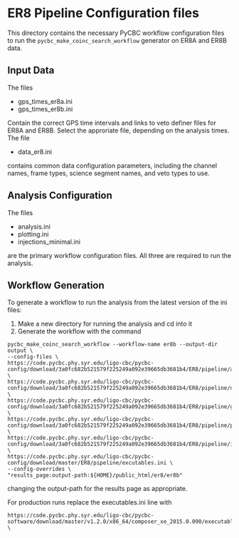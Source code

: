 # ER8 Pipeline Configuration files #

This directory contains the necessary PyCBC workflow configuration files to
run the ``pycbc_make_coinc_search_workflow`` generator on ER8A and ER8B data.

## Input Data ##

The files

 * gps_times_er8a.ini
 * gps_times_er8b.ini

Contain the correct GPS time intervals and links to veto definer files for
ER8A and ER8B. Select the approriate file, depending on the analysis times. The file

 * data_er8.ini

contains common data configuration parameters, including the channel names,
frame types, science segment names, and veto types to use.

## Analysis Configuration ##

The files

 * analysis.ini
 * plotting.ini
 * injections_minimal.ini

are the primary workflow configuration files. All three are required to run
the analysis.

## Workflow Generation ##

To generate a workflow to run the analysis from the latest version of the ini files:

 1. Make a new directory for running the analysis and cd into it
 2. Generate the workflow with the command
```
pycbc_make_coinc_search_workflow --workflow-name er8b --output-dir output \
--config-files \
https://code.pycbc.phy.syr.edu/ligo-cbc/pycbc-config/download/3a0fc682b521579f225249a092e39665db3681b4/ER8/pipeline/analysis.ini \
https://code.pycbc.phy.syr.edu/ligo-cbc/pycbc-config/download/3a0fc682b521579f225249a092e39665db3681b4/ER8/pipeline/data_er8.ini \
https://code.pycbc.phy.syr.edu/ligo-cbc/pycbc-config/download/3a0fc682b521579f225249a092e39665db3681b4/ER8/pipeline/gps_times_er8b.ini \
https://code.pycbc.phy.syr.edu/ligo-cbc/pycbc-config/download/3a0fc682b521579f225249a092e39665db3681b4/ER8/pipeline/plotting.ini \
https://code.pycbc.phy.syr.edu/ligo-cbc/pycbc-config/download/3a0fc682b521579f225249a092e39665db3681b4/ER8/pipeline/injections_minimal.ini \
https://code.pycbc.phy.syr.edu/ligo-cbc/pycbc-config/download/master/ER8/pipeline/excutables.ini \
--config-overrides \
"results_page:output-path:${HOME}/public_html/er8/er8b"
```
changing the output-path for the results page as appropriate.

For production runs replace the executables.ini line with

```
https://code.pycbc.phy.syr.edu/ligo-cbc/pycbc-software/download/master/v1.2.0/x86_64/composer_xe_2015.0.090/executables.ini \
```